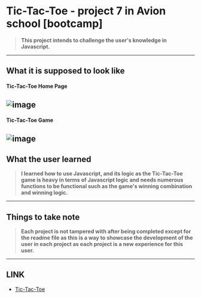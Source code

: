 # Tic-Tac-Toe - project 7 in Avion school [bootcamp]
>**This project intends to challenge the user's knowledge in Javascript.**

	
* * * * *

## What it is supposed to look like
#### Tic-Tac-Toe Home Page
![image](https://user-images.githubusercontent.com/103049779/185820155-395c83bd-79f6-4727-a317-489d737de534.png)
----------------
#### Tic-Tac-Toe Game
![image](https://user-images.githubusercontent.com/103049779/185820201-0d7a476f-9608-42d5-8a8d-cae4ed8134bf.png)
----------------



## What the user learned
>**I learned how to use Javascript, and its logic as the Tic-Tac-Toe game is heavy in terms of Javascript logic and needs numerous functions to be functional such as the game's winning combination and winning logic.**

	
* * * * *



## Things to take note
>**Each project is not tampered with after being completed except for the readme file as this is a way to showcase the development of the user in each project as each project is a new experience for this user.**
* * * * *



	


## LINK

- [Tic-Tac-Toe](https://vincent-larisma.github.io/tic-tac-toe/#home)
